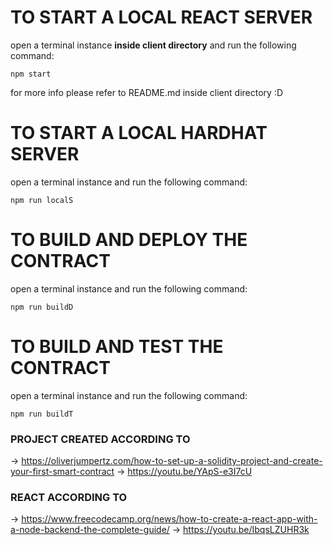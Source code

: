 # TO START A LOCAL REACT SERVER
open a terminal instance **inside client directory** and run the following command:
```
npm start
```
for more info please refer to README.md inside client directory :D

# TO START A LOCAL HARDHAT SERVER
open a terminal instance and run the following command:
```
npm run localS
```

  # TO BUILD AND DEPLOY THE CONTRACT
  open a terminal instance and run the following command:
  ```
  npm run buildD
  ```

  # TO BUILD AND TEST THE CONTRACT
  open a terminal instance and run the following command:
  ```
  npm run buildT
  ```

### PROJECT CREATED ACCORDING TO
→ https://oliverjumpertz.com/how-to-set-up-a-solidity-project-and-create-your-first-smart-contract
→ https://youtu.be/YApS-e3I7cU

### REACT ACCORDING TO
→ https://www.freecodecamp.org/news/how-to-create-a-react-app-with-a-node-backend-the-complete-guide/
→ https://youtu.be/IbqsLZUHR3k